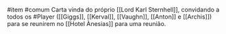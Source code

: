 #item #comum 
Carta vinda do próprio [[Lord Karl Sternhell]], convidando a todos os #Player ([[Giggs]], [[Kerval]], [[Vaughn]], [[Anton]] e [[Archis]]) para se reunirem no [[Hotel Ànesias]] para uma reunião.